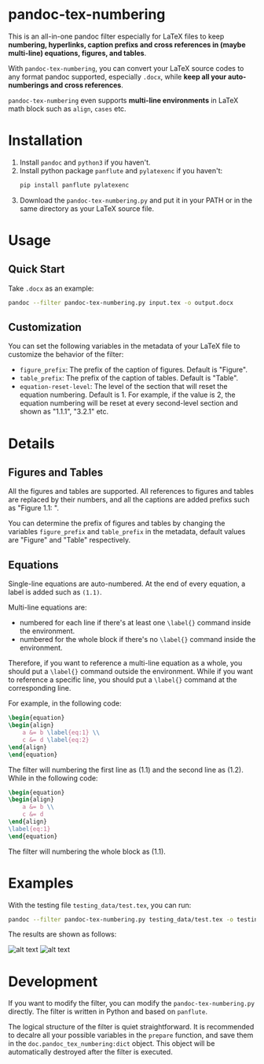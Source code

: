 # pandoc-tex-numbering
This is an all-in-one pandoc filter especially for LaTeX files to keep **numbering, hyperlinks, caption prefixs and cross references in (maybe multi-line) equations, figures, and tables**.

With `pandoc-tex-numbering`, you can convert your LaTeX source codes to any format pandoc supported, especially `.docx`, while **keep all your auto-numberings and cross references**. 

`pandoc-tex-numbering` even supports **multi-line environments** in LaTeX math block such as `align`, `cases` etc.

# Installation

1. Install `pandoc` and `python3` if you haven't.
2. Install python package `panflute` and `pylatexenc` if you haven't:
    ```bash
    pip install panflute pylatexenc
    ```
3. Download the `pandoc-tex-numbering.py` and put it in your PATH or in the same directory as your LaTeX source file.

# Usage

## Quick Start

Take `.docx` as an example:

```bash
pandoc --filter pandoc-tex-numbering.py input.tex -o output.docx
```

## Customization

You can set the following variables in the metadata of your LaTeX file to customize the behavior of the filter:

- `figure_prefix`: The prefix of the caption of figures. Default is "Figure".
- `table_prefix`: The prefix of the caption of tables. Default is "Table".
- `equation-reset-level`: The level of the section that will reset the equation numbering. Default is 1. For example, if the value is 2, the equation numbering will be reset at every second-level section and shown as "1.1.1", "3.2.1" etc.

# Details

## Figures and Tables

All the figures and tables are supported. All references to figures and tables are replaced by their numbers, and all the captions are added prefixs such as "Figure 1.1: ".

You can determine the prefix of figures and tables by changing the variables `figure_prefix` and `table_prefix` in the metadata, default values are "Figure" and "Table" respectively.

## Equations

Single-line equations are auto-numbered. At the end of every equation, a label is added such as `(1.1)`.

Multi-line equations are:

- numbered for each line if there's at least one `\label{}` command inside the environment.
- numbered for the whole block if there's no `\label{}` command inside the environment.

Therefore, if you want to reference a multi-line equation as a whole, you should put a `\label{}` command outside the environment. While if you want to reference a specific line, you should put a `\label{}` command at the corresponding line.

For example, in the following code:
    
```latex
\begin{equation}
\begin{align}
    a &= b \label{eq:1} \\
    c &= d \label{eq:2}
\end{align}
\end{equation}
```

The filter will numbering the first line as (1.1) and the second line as (1.2). While in the following code:

```latex
\begin{equation}
\begin{align}
    a &= b \\
    c &= d
\end{align}
\label{eq:1}
\end{equation}
```

The filter will numbering the whole block as (1.1).

# Examples

With the testing file `testing_data/test.tex`, you can run:

```bash
pandoc --filter pandoc-tex-numbering.py testing_data/test.tex -o testing_data/test.docx
```

The results are shown as follows:

![alt text](https://github.com/fncokg/pandoc-tex-numbering/blob/main/images/output-page1.jpg?raw=true)
![alt text](https://github.com/fncokg/pandoc-tex-numbering/blob/main/images/output-page2.jpg?raw=true)

# Development

If you want to modify the filter, you can modify the `pandoc-tex-numbering.py` directly. The filter is written in Python and based on `panflute`.

The logical structure of the filter is quiet straightforward. It is recommended to decalre all your possible variables in the `prepare` function, and save them in the `doc.pandoc_tex_numbering:dict` object. This object will be automatically destroyed after the filter is executed.